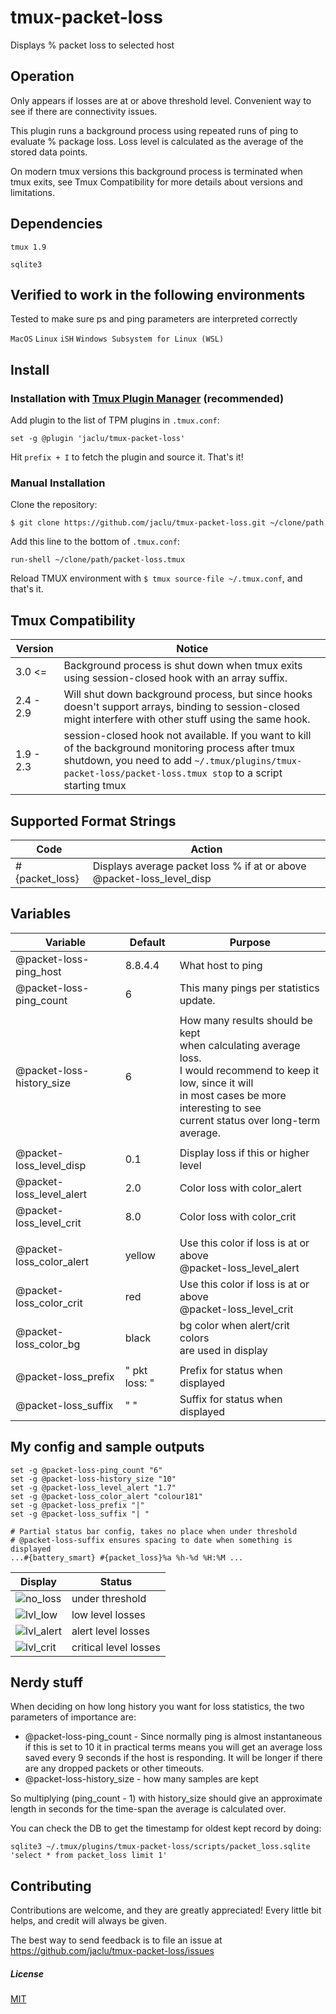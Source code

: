 # tmux-packet-loss

Displays % packet loss to selected host

## Operation

Only appears if losses are at or above threshold level. Convenient way to see if there are connectivity issues.

This plugin runs a background process using repeated runs of ping to evaluate % package loss. Loss level is calculated as the average of the stored data points.

On modern tmux versions this background process is terminated when tmux exits, see Tmux Compatibility for more details about versions and limitations.

## Dependencies

`tmux 1.9`

`sqlite3`

## Verified to work in the following environments

Tested to make sure ps and ping parameters are interpreted correctly

`MacOS`
`Linux`
`iSH`
`Windows Subsystem for Linux (WSL)`

## Install

### Installation with [Tmux Plugin Manager](https://github.com/tmux-plugins/tpm) (recommended)

Add plugin to the list of TPM plugins in `.tmux.conf`:

    set -g @plugin 'jaclu/tmux-packet-loss'

Hit `prefix + I` to fetch the plugin and source it. That's it!

### Manual Installation

Clone the repository:

    $ git clone https://github.com/jaclu/tmux-packet-loss.git ~/clone/path

Add this line to the bottom of `.tmux.conf`:

    run-shell ~/clone/path/packet-loss.tmux

Reload TMUX environment with `$ tmux source-file ~/.tmux.conf`, and that's it.

## Tmux Compatibility

| Version   | Notice                                                                                                                                                                                                              |
| --------- | ------------------------------------------------------------------------------------------------------------------------------------------------------------------------------------------------------------------- |
| 3.0 <=    | Background process is shut down when tmux exits using session-closed hook with an array suffix.                                                                                                                     |
| 2.4 - 2.9 | Will shut down background process, but since hooks doesn't support arrays, binding to session-closed might interfere with other stuff using the same hook.                                                          |
| 1.9 - 2.3 | session-closed hook not available. If you want to kill of the background monitoring process after tmux shutdown, you need to add `~/.tmux/plugins/tmux-packet-loss/packet-loss.tmux stop` to a script starting tmux |

## Supported Format Strings

| Code           | Action                                                                |
| -------------- | --------------------------------------------------------------------- |
| #{packet_loss} | Displays average packet loss % if at or above @packet-loss_level_disp |

## Variables

| Variable                  | Default       | Purpose                                                                                                                                                                                                     |
| ------------------------- | ------------- | ----------------------------------------------------------------------------------------------------------------------------------------------------------------------------------------------------------- |
| @packet-loss-ping_host    | 8.8.4.4       | What host to ping                                                                                                                                                                                           |
| @packet-loss-ping_count   | 6             | This many pings per statistics update.                                                                                                                                                                      |
|                           |               |
| @packet-loss-history_size | 6             | How many results should be kept<br>when calculating average loss.<br>I would recommend to keep it low, since it will<br>in most cases be more interesting to see <br>current status over long-term average. |
|                           |               |
| @packet-loss_level_disp   | 0.1           | Display loss if this or higher level                                                                                                                                                                        |
| @packet-loss_level_alert  | 2.0           | Color loss with color_alert                                                                                                                                                                                 |
| @packet-loss_level_crit   | 8.0           | Color loss with color_crit                                                                                                                                                                                  |
|                           |               |
| @packet-loss_color_alert  | yellow        | Use this color if loss is at or above<br>@packet-loss_level_alert                                                                                                                                           |
| @packet-loss_color_crit   | red           | Use this color if loss is at or above<br>@packet-loss_level_crit                                                                                                                                            |
| @packet-loss_color_bg     | black         | bg color when alert/crit colors<br>are used in display                                                                                                                                                      |
|                           |               |
| @packet-loss_prefix       | " pkt loss: " | Prefix for status when displayed                                                                                                                                                                            |
| @packet-loss_suffix       | " "           | Suffix for status when displayed                                                                                                                                                                            |

## My config and sample outputs

```
set -g @packet-loss-ping_count "6"
set -g @packet-loss-history_size "10"
set -g @packet-loss_level_alert "1.7"
set -g @packet-loss_color_alert "colour181"
set -g @packet-loss_prefix "|"
set -g @packet-loss_suffix "| "

# Partial status bar config, takes no place when under threshold
# @packet-loss-suffix ensures spacing to date when something is displayed
...#{battery_smart} #{packet_loss}%a %h-%d %H:%M ...
```

| Display                                                                                                            | Status                |
| ------------------------------------------------------------------------------------------------------------------ | --------------------- |
| ![no_loss](https://user-images.githubusercontent.com/5046648/159600959-23efe878-e28c-4988-86df-b43875701f6a.png)   | under threshold       |
| ![lvl_low](https://user-images.githubusercontent.com/5046648/159604267-3345f827-3541-49f7-aec7-6f0091e59a5f.png)   | low level losses      |
| ![lvl_alert](https://user-images.githubusercontent.com/5046648/159602048-90346c8c-396a-4f0b-be26-152ef13c806f.png) | alert level losses    |
| ![lvl_crit](https://user-images.githubusercontent.com/5046648/159601876-9f097499-3fb9-4c53-8490-759665ff555f.png)  | critical level losses |

## Nerdy stuff

When deciding on how long history you want for loss statistics, the two parameters of importance are:

-   @packet-loss-ping_count - Since normally ping is almost instantaneous if this is set to 10 it in practical terms means you will get an average loss saved every 9 seconds if the host is responding. It will be longer if there are any dropped packets or other timeouts.
-   @packet-loss-history_size - how many samples are kept

So multiplying (ping_count - 1) with history_size should give an approximate length in seconds for the time-span the average is calculated over.

You can check the DB to get the timestamp for oldest kept record by doing:

```
sqlite3 ~/.tmux/plugins/tmux-packet-loss/scripts/packet_loss.sqlite 'select * from packet_loss limit 1'
```

## Contributing

Contributions are welcome, and they are greatly appreciated! Every little bit helps, and credit will always be given.

The best way to send feedback is to file an issue at https://github.com/jaclu/tmux-packet-loss/issues

##### License

[MIT](LICENSE.md)
